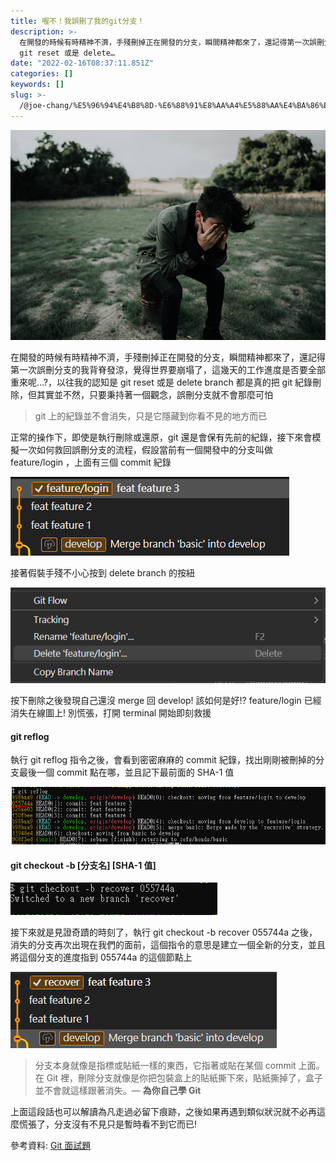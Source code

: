 ```yaml
---
title: 喔不！我誤刪了我的git分支！
description: >-
  在開發的時候有時精神不濟，手殘刪掉正在開發的分支，瞬間精神都來了，還記得第一次誤刪分支的我背脊發涼，覺得世界要崩塌了，這幾天的工作進度是否要全部重來呢…?，以往我的認知是
  git reset 或是 delete…
date: "2022-02-16T08:37:11.851Z"
categories: []
keywords: []
slug: >-
  /@joe-chang/%E5%96%94%E4%B8%8D-%E6%88%91%E8%AA%A4%E5%88%AA%E4%BA%86%E6%88%91%E7%9A%84git%E5%88%86%E6%94%AF-906cc61a4dea
---
```


![](/img/1____QPyLdHZHY8NbZZ09QF4Ug.jpeg)

在開發的時候有時精神不濟，手殘刪掉正在開發的分支，瞬間精神都來了，還記得第一次誤刪分支的我背脊發涼，覺得世界要崩塌了，這幾天的工作進度是否要全部重來呢…?，以往我的認知是 git reset 或是 delete branch 都是真的把 git 紀錄刪除，但其實並不然，只要秉持著一個觀念，誤刪分支就不會那麼可怕

> git 上的紀錄並不會消失，只是它隱藏到你看不見的地方而已

正常的操作下，即使是執行刪除或還原，git 還是會保有先前的紀錄，接下來會模擬一次如何救回誤刪分支的流程，假設當前有一個開發中的分支叫做 feature/login ，上面有三個 commit 紀錄

![](/img/1__VEOUdXm7uEpDTobA4AK__cg.png)

接著假裝手殘不小心按到 delete branch 的按紐

![](/img/1__MmWHQEWH9rK62hN4i4CqyA.png)

按下刪除之後發現自己還沒 merge 回 develop! 該如何是好!? feature/login 已經消失在線圖上! 別慌張，打開 terminal 開始即刻救援

#### git reflog

執行 git reflog 指令之後，會看到密密麻麻的 commit 紀錄，找出剛剛被刪掉的分支最後一個 commit 點在哪，並且記下最前面的 SHA-1 值

![](/img/1__08jo2N1OB8mwn411D3h6RA.png)

#### git checkout -b \[分支名\] \[SHA-1 值\]

![](/img/1__WLR15fPSpKETOOmlDmbUUA.png)

接下來就是見證奇蹟的時刻了，執行 git checkout -b recover 055744a 之後，消失的分支再次出現在我們的面前，這個指令的意思是建立一個全新的分支，並且將這個分支的進度指到 055744a 的這個節點上

![](/img/1__H6__x7uVFxl__kcbwfIkwfrw.png)

> 分支本身就像是指標或貼紙一樣的東西，它指著或貼在某個 commit 上面。在 Git 裡，刪除分支就像是你把包裝盒上的貼紙撕下來，貼紙撕掉了，盒子並不會就這樣跟著消失。— **為你自己學 Git**

上面這段話也可以解讀為凡走過必留下痕跡，之後如果再遇到類似狀況就不必再這麼慌張了，分支沒有不見只是暫時看不到它而已!

參考資料: [Git 面試題](https://gitbook.tw/interview)
